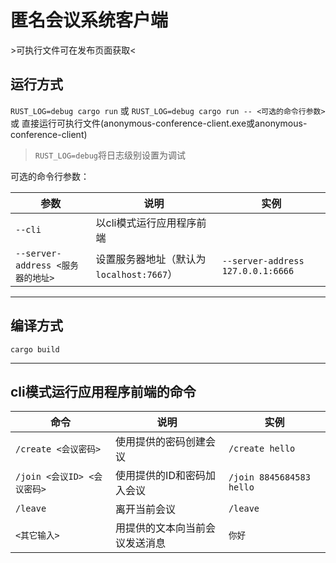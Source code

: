 # 匿名会议系统客户端

\>可执行文件可在发布页面获取<

## 运行方式
`RUST_LOG=debug cargo run`
或
`RUST_LOG=debug cargo run -- <可选的命令行参数>`
或
直接运行可执行文件(anonymous-conference-client.exe或anonymous-conference-client)

>`RUST_LOG=debug`将日志级别设置为调试

可选的命令行参数：

| 参数 | 说明 | 实例 |
| ----------- | ----------- | ----------- |
| `--cli` | 以cli模式运行应用程序前端 | |
| `--server-address <服务器的地址>` | 设置服务器地址（默认为 `localhost:7667`）| `--server-address 127.0.0.1:6666` |

---

## 编译方式
`cargo build`

---

## cli模式运行应用程序前端的命令
 
| 命令 | 说明 | 实例 |
| ----------- | ----------- | ----------- |
|`/create <会议密码>`| 使用提供的密码创建会议 | `/create hello` |
|`/join <会议ID> <会议密码>`| 使用提供的ID和密码加入会议 | `/join 8845684583 hello` |
|`/leave`| 离开当前会议 | `/leave` |
|`<其它输入>`| 用提供的文本向当前会议发送消息 | `你好` |

